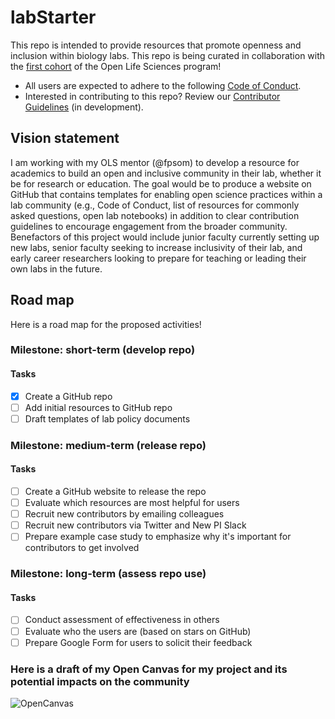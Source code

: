 # labStarter
This repo is intended to provide resources that promote openness and inclusion within biology labs. This repo is being curated in collaboration with the [first cohort](https://github.com/open-life-science/ols-1) of the Open Life Sciences program! 
* All users are expected to adhere to the following [Code of Conduct](https://github.com/MorphoFun/labStarter/blob/master/CODE_OF_CONDUCT.md). 
* Interested in contributing to this repo? Review our [Contributor Guidelines](https://github.com/MorphoFun/labStarter/blob/master/CONTRIBUTING.md) (in development). 

## Vision statement
I am working with my OLS mentor (@fpsom) to develop a resource for academics to build an open and inclusive community in their lab, whether it be for research or education. The goal would be to produce a website on GitHub that contains templates for enabling open science practices within a lab community (e.g., Code of Conduct, list of resources for commonly asked questions, open lab notebooks) in addition to clear contribution guidelines to encourage engagement from the broader community. Benefactors of this project would include junior faculty currently setting up new labs, senior faculty seeking to increase inclusivity of their lab, and early career researchers looking to prepare for teaching or leading their own labs in the future.

## Road map
Here is a road map for the proposed activities!

### Milestone: short-term (develop repo)
#### Tasks
- [x] Create a GitHub repo
- [ ] Add initial resources to GitHub repo
- [ ] Draft templates of lab policy documents

### Milestone: medium-term (release repo)
#### Tasks
- [ ] Create a GitHub website to release the repo
- [ ] Evaluate which resources are most helpful for users
- [ ] Recruit new contributors by emailing colleagues
- [ ] Recruit new contributors via Twitter and New PI Slack
- [ ] Prepare example case study to emphasize why it's important for contributors to get involved

### Milestone: long-term (assess repo use)
#### Tasks
- [ ] Conduct assessment of effectiveness in others
- [ ] Evaluate who the users are (based on stars on GitHub)
- [ ] Prepare Google Form for users to solicit their feedback

### Here is a draft of my Open Canvas for my project and its potential impacts on the community
![OpenCanvas](https://github.com/MorphoFun/labStarter/blob/master/images/Kawano_OLS_OpenCanvas.jpg)
